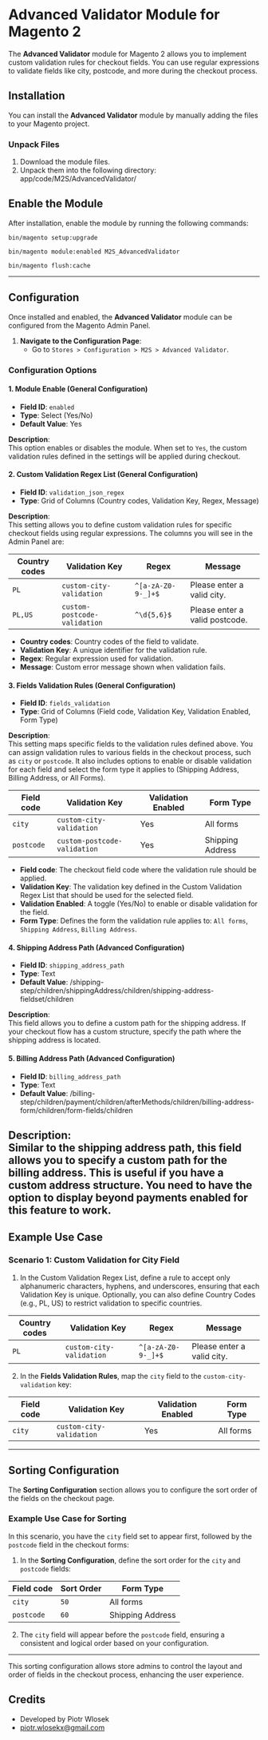 # Advanced Validator Module for Magento 2

The **Advanced Validator** module for Magento 2 allows you to implement custom validation rules for checkout fields. You can use regular expressions to validate fields like city, postcode, and more during the checkout process.

## Installation

You can install the **Advanced Validator** module by manually adding the files to your Magento project.

### Unpack Files

1. Download the module files.
2. Unpack them into the following directory:
app/code/M2S/AdvancedValidator/

## Enable the Module

After installation, enable the module by running the following commands:

`bin/magento setup:upgrade`

`bin/magento module:enabled M2S_AdvancedValidator`

`bin/magento flush:cache`

---

## Configuration

Once installed and enabled, the **Advanced Validator** module can be configured from the Magento Admin Panel.

1. **Navigate to the Configuration Page**:
    - Go to `Stores > Configuration > M2S > Advanced Validator`.

### Configuration Options

#### 1. **Module Enable** (General Configuration)

- **Field ID**: `enabled`
- **Type**: Select (Yes/No)
- **Default Value**: Yes

**Description**:  
This option enables or disables the module. When set to `Yes`, the custom validation rules defined in the settings will be applied during checkout.

#### 2. **Custom Validation Regex List** (General Configuration)

- **Field ID**: `validation_json_regex`
- **Type**: Grid of Columns (Country codes, Validation Key, Regex, Message)

**Description**:  
This setting allows you to define custom validation rules for specific checkout fields using regular expressions. The columns you will see in the Admin Panel are:

| **Country codes** | **Validation Key**        | **Regex**                   | **Message**                  |
|-------------------|---------------------------|-----------------------------|------------------------------|
| `PL`              | `custom-city-validation`   | `^[a-zA-Z0-9-_]+$`          | Please enter a valid city.   |
| `PL,US`           | `custom-postcode-validation` | `^\d{5,6}$`               | Please enter a valid postcode.|

- **Country codes**: Country codes of the field to validate.
- **Validation Key**: A unique identifier for the validation rule.
- **Regex**: Regular expression used for validation.
- **Message**: Custom error message shown when validation fails.

#### 3. **Fields Validation Rules** (General Configuration)

- **Field ID**: `fields_validation`
- **Type**: Grid of Columns (Field code, Validation Key, Validation Enabled, Form Type)

**Description**:  
This setting maps specific fields to the validation rules defined above. You can assign validation rules to various fields in the checkout process, such as `city` or `postcode`. It also includes options to enable or disable validation for each field and select the form type it applies to (Shipping Address, Billing Address, or All Forms).

| **Field code** | **Validation Key**        | **Validation Enabled** | **Form Type**          |
|----------------|---------------------------|------------------------|------------------------|
| `city`         | `custom-city-validation`   | Yes                    | All forms              |
| `postcode`     | `custom-postcode-validation` | Yes                  | Shipping Address       |

- **Field code**: The checkout field code where the validation rule should be applied.
- **Validation Key**: The validation key defined in the Custom Validation Regex List that should be used for the selected field.
- **Validation Enabled**: A toggle (Yes/No) to enable or disable validation for the field.
- **Form Type**: Defines the form the validation rule applies to: `All forms`, `Shipping Address`, `Billing Address`.

#### 4. **Shipping Address Path** (Advanced Configuration)

- **Field ID**: `shipping_address_path`
- **Type**: Text
- **Default Value**: /shipping-step/children/shippingAddress/children/shipping-address-fieldset/children

**Description**:  
This field allows you to define a custom path for the shipping address. If your checkout flow has a custom structure, specify the path where the shipping address is located.

#### 5. **Billing Address Path** (Advanced Configuration)

- **Field ID**: `billing_address_path`
- **Type**: Text
- **Default Value**: /billing-step/children/payment/children/afterMethods/children/billing-address-form/children/form-fields/children

**Description**:  
Similar to the shipping address path, this field allows you to specify a custom path for the billing address. This is useful if you have a custom address structure.
You need to have the option to display beyond payments enabled for this feature to work.
---

## Example Use Case

### Scenario 1: Custom Validation for City Field

1. In the Custom Validation Regex List, define a rule to accept only alphanumeric characters, hyphens, and underscores, ensuring that each Validation Key is unique. Optionally, you can also define Country Codes (e.g., PL, US) to restrict validation to specific countries.

| **Country codes** | **Validation Key**         | **Regex**                   | **Message**                  |
|-------------------|----------------------------|-----------------------------|------------------------------|
| `PL`               | `custom-city-validation`    | `^[a-zA-Z0-9-_]+$`          | Please enter a valid city.   |

2. In the **Fields Validation Rules**, map the `city` field to the `custom-city-validation` key:

| **Field code** | **Validation Key**         | **Validation Enabled** | **Form Type**          |
|----------------|----------------------------|------------------------|------------------------|
| `city`         | `custom-city-validation`    | Yes                    | All forms              |

---

## Sorting Configuration

The **Sorting Configuration** section allows you to configure the sort order of the fields on the checkout page.

### Example Use Case for Sorting

In this scenario, you have the `city` field set to appear first, followed by the `postcode` field in the checkout forms:

1. In the **Sorting Configuration**, define the sort order for the `city` and `postcode` fields:

| **Field code** | **Sort Order** | **Form Type**          |
|----------------|----------------|------------------------|
| `city`         | `50`           | All forms              |
| `postcode`     | `60`           | Shipping Address       |

2. The `city` field will appear before the `postcode` field, ensuring a consistent and logical order based on your configuration.

---

This sorting configuration allows store admins to control the layout and order of fields in the checkout process, enhancing the user experience.


## Credits

- Developed by Piotr Wlosek
- [piotr.wlosekx@gmail.com](mailto:piotr.wlosekx@gmail.com)
